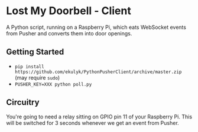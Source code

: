 # Lost My Doorbell - Client
A Python script, running on a Raspberry Pi, which eats WebSocket events from Pusher and converts them into door openings.

## Getting Started
- `pip install https://github.com/ekulyk/PythonPusherClient/archive/master.zip` (may require `sudo`)
- `PUSHER_KEY=XXX python poll.py`

## Circuitry
You're going to need a relay sitting on GPIO pin 11 of your Raspberry Pi. This will be switched for 3 seconds whenever we get an event from Pusher.

